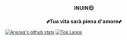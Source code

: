 <h3 align="center">  INUIN😍 </h3>
<h3 align="center"> 💕Tua vita sarà piena d'amore💕 </h3>

[![Anurag's github stats](https://github-readme-stats.vercel.app/api?username=inuin09)](https://github.com/anuraghazra/github-readme-stats)
[![Top Langs](https://github-readme-stats.vercel.app/api/top-langs/?username=inuin09)](https://github.com/inuin09)
